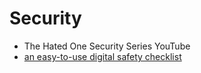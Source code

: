 # Security

-   The Hated One Security Series YouTube
-   [an easy-to-use digital safety checklist](https://github.com/narwhalacademy/zebra-crossing#readme)
